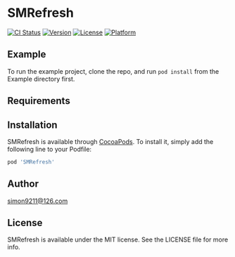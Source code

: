 # SMRefresh

[![CI Status](https://img.shields.io/travis/simon9211/SMRefresh.svg?style=flat)](https://travis-ci.org/simon9211/SMRefresh)
[![Version](https://img.shields.io/cocoapods/v/SMRefresh.svg?style=flat)](https://cocoapods.org/pods/SMRefresh)
[![License](https://img.shields.io/cocoapods/l/SMRefresh.svg?style=flat)](https://cocoapods.org/pods/SMRefresh)
[![Platform](https://img.shields.io/cocoapods/p/SMRefresh.svg?style=flat)](https://cocoapods.org/pods/SMRefresh)

## Example

To run the example project, clone the repo, and run `pod install` from the Example directory first.

## Requirements

## Installation

SMRefresh is available through [CocoaPods](https://cocoapods.org). To install
it, simply add the following line to your Podfile:

```ruby
pod 'SMRefresh'
```

## Author

simon9211@126.com

## License

SMRefresh is available under the MIT license. See the LICENSE file for more info.

